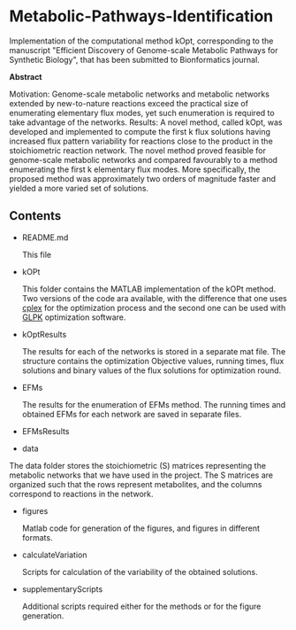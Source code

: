 # Metabolic-Pathways-Identification


Implementation of the computational method kOpt, corresponding to the manuscript  "Efficient Discovery of Genome-scale Metabolic Pathways for Synthetic Biology", that has been submitted to Bionformatics journal.


**Abstract**

Motivation: Genome-scale metabolic networks and metabolic networks extended by new-to-nature reactions exceed the practical size of enumerating elementary flux modes, yet such enumeration is required to take advantage of the networks.
Results: A novel method, called kOpt, was developed and implemented to compute the first k flux solutions having increased flux pattern variability for reactions close to the product in the stoichiometric reaction network. The novel method proved feasible for genome-scale metabolic networks and compared favourably to a method enumerating the first k elementary flux modes. More specifically, the proposed method was approximately two orders of magnitude faster and yielded a more varied set of solutions.



**Contents**
-------------

* README.md 

  This file
 
* kOPt 

  This folder contains the MATLAB implementation of the kOPt method. Two versions of the code ara available, with the difference that one uses [cplex](http://www-03.ibm.com/software/products/en/ibmilogcpleoptistud) for the optimization process and the second one can be used with [GLPK](https://www.gnu.org/software/glpk/) optimization software. 
 
* kOptResults

  The results for each of the networks is stored in a separate mat file. The structure contains the optimization Objective values, running times, flux solutions and binary values of the flux solutions for optimization round. 

* EFMs

  The results for the enumeration of EFMs method. The running times and obtained EFMs for each network are saved in separate files.  

* EFMsResults

* data

 The data folder stores the stoichiometric (S) matrices representing the metabolic networks that we have used in the project. The S matrices are organized such that the rows represent metabolites, and the columns correspond to reactions in the network. 


* figures
  
  Matlab code for generation of the figures, and figures in different formats.

* calculateVariation 

  Scripts for calculation of the variability of the obtained solutions.

* supplementaryScripts
 
  Additional scripts required either for the methods or for the figure generation.

